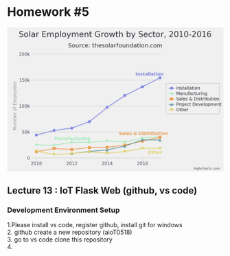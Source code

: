 # Homework #5    
![solar](https://github.com/mistymiranda/aio50518/blob/main/solar-employment-growth.jpeg?raw=true)    
## Lecture 13 : IoT Flask Web (github, vs code)    
### Development Environment Setup  
1.Please install vs code, register github, install git for windows    
2. github create a new repository (aioT0518)      
3. go to vs code clone this repository    
4. 
